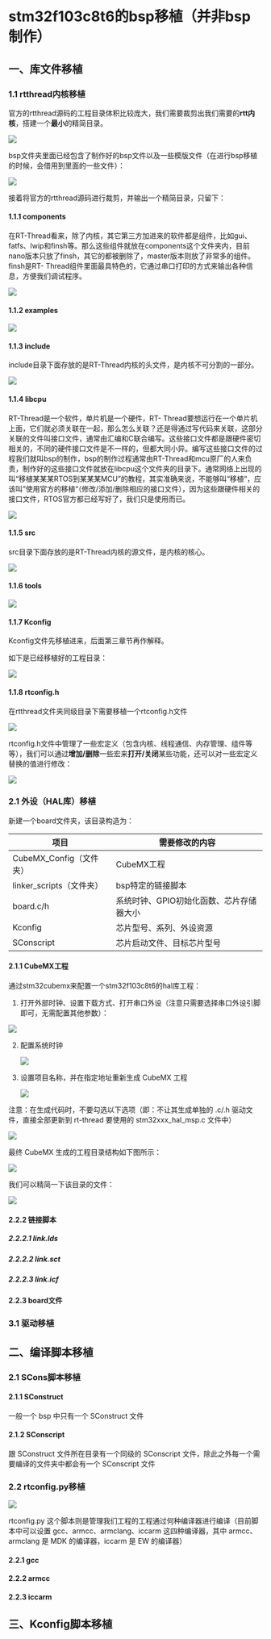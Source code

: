 # stm32f103c8t6的bsp移植（并非bsp制作）

## 一、库文件移植

### 1.1 rtthread内核移植

官方的rtthread源码的工程目录体积比较庞大，我们需要裁剪出我们需要的**rtt内核**，搭建一个**最小**的精简目录。

![](F:\sdk-bsp-stm32f103c8t6-blue_pill\.pic\QQ20250122-151041.png)

bsp文件夹里面已经包含了制作好的bsp文件以及一些模版文件（在进行bsp移植的时候，会借用到里面的一些文件）：

![](F:\sdk-bsp-stm32f103c8t6-blue_pill\.pic\QQ20250122-145927.png)

接着将官方的rtthread源码进行裁剪，并输出一个精简目录，只留下：

#### 1.1.1 components

在RT-Thread看来，除了内核，其它第三方加进来的软件都是组件，比如gui、fatfs、lwip和finsh等。那么这些组件就放在components这个文件夹内，目前nano版本只放了finsh，其它的都被删除了，master版本则放了非常多的组件。finsh是RT- Thread组件里面最具特色的，它通过串口打印的方式来输出各种信息，方便我们调试程序。

![](F:\sdk-bsp-stm32f103c8t6-blue_pill\.pic\QQ20250122-193556.png)

#### 1.1.2 examples

![](F:\sdk-bsp-stm32f103c8t6-blue_pill\.pic\QQ20250122-200537.png)

#### 1.1.3 include

include目录下面存放的是RT-Thread内核的头文件，是内核不可分割的一部分。

![](F:\sdk-bsp-stm32f103c8t6-blue_pill\.pic\QQ20250122-193951.png)

#### 1.1.4 libcpu

RT-Thread是一个软件，单片机是一个硬件，RT- Thread要想运行在一个单片机上面，它们就必须关联在一起，那么怎么关联？还是得通过写代码来关联，这部分 关联的文件叫接口文件，通常由汇编和C联合编写。这些接口文件都是跟硬件密切相关的，不同的硬件接口文件是不一样的，但都大同小异。编写这些接口文件的过程我们就叫bsp的制作，bsp的制作过程通常由RT-Thread和mcu原厂的人来负责，制作好的这些接口文件就放在libcpu这个文件夹的目录下。通常网络上出现的叫“移植某某某RTOS到某某某MCU”的教程，其实准确来说，不能够叫“移植“，应该叫”使用官方的移植“（修改/添加/删除相应的接口文件），因为这些跟硬件相关的接口文件，RTOS官方都已经写好了，我们只是使用而已。

![](F:\sdk-bsp-stm32f103c8t6-blue_pill\.pic\QQ20250122-194658.png)

#### 1.1.5 src

src目录下面存放的是RT-Thread内核的源文件，是内核的核心。

![](F:\sdk-bsp-stm32f103c8t6-blue_pill\.pic\QQ20250122-194716.png)

#### 1.1.6 tools

![](F:\sdk-bsp-stm32f103c8t6-blue_pill\.pic\QQ20250122-200550.png)

#### 1.1.7 Kconfig

Kconfig文件先移植进来，后面第三章节再作解释。

如下是已经移植好的工程目录：

![](F:\sdk-bsp-stm32f103c8t6-blue_pill\.pic\QQ20250122-153210.png)

#### 1.1.8 rtconfig.h

在rtthread文件夹同级目录下需要移植一个rtconfig.h文件

![](F:\sdk-bsp-stm32f103c8t6-blue_pill\.pic\QQ20250121-225301.png)

rtconfig.h文件中管理了一些宏定义（包含内核、线程通信、内存管理、组件等等），我们可以通过**增加/删除**一些宏来**打开/关闭**某些功能，还可以对一些宏定义替换的值进行修改：

![](F:\sdk-bsp-stm32f103c8t6-blue_pill\.pic\QQ20250121-231139.png)



### 2.1 外设（HAL库）移植

新建一个board文件夹，该目录构造为：

| 项目                     | 需要修改的内容                           |
| ------------------------ | ---------------------------------------- |
| CubeMX_Config（文件夹）  | CubeMX工程                               |
| linker_scripts（文件夹） | bsp特定的链接脚本                        |
| board.c/h                | 系统时钟、GPIO初始化函数、芯片存储器大小 |
| Kconfig                  | 芯片型号、系列、外设资源                 |
| SConscript               | 芯片启动文件、目标芯片型号               |

#### 2.1.1 CubeMX工程

通过stm32cubemx来配置一个stm32f103c8t6的hal库工程：

1. 打开外部时钟、设置下载方式、打开串口外设（注意只需要选择串口外设引脚即可，无需配置其他参数）：

![](F:\sdk-bsp-stm32f103c8t6-blue_pill\.pic\QQ20250122-215054.png)

2. 配置系统时钟

   ![](F:\sdk-bsp-stm32f103c8t6-blue_pill\.pic\QQ20250122-232352.png)

3. 设置项目名称，并在指定地址重新生成 CubeMX 工程

   ![](F:\sdk-bsp-stm32f103c8t6-blue_pill\.pic\QQ20250122-233110.png)

注意：在生成代码时，不要勾选以下选项（即：不让其生成单独的 .c/.h 驱动文件，直接全部更新到 rt-thread 要使用的 stm32xxx_hal_msp.c 文件中）

![](F:\sdk-bsp-stm32f103c8t6-blue_pill\.pic\QQ20250122-233519.png)

最终 CubeMX 生成的工程目录结构如下图所示：

![](F:\sdk-bsp-stm32f103c8t6-blue_pill\.pic\QQ20250122-235555.png)

我们可以精简一下该目录的文件：

![](F:\sdk-bsp-stm32f103c8t6-blue_pill\.pic\QQ20250122-235638.png)

#### 2.2.2 链接脚本

##### 2.2.2.1 link.lds

##### 2.2.2.2 link.sct

##### 2.2.2.3 link.icf

#### 2.2.3 board文件



### 3.1 驱动移植





## 二、编译脚本移植

### 2.1 SCons脚本移植

#### 2.1.1 SConstruct

一般一个 bsp 中只有一个 SConstruct 文件

#### 2.1.2 SConscript

跟 SConstruct 文件所在目录有一个同级的 SConscript 文件，除此之外每一个需要编译的文件夹中都会有一个 SConscript 文件

### 2.2 rtconfig.py移植

![](F:\sdk-bsp-stm32f103c8t6-blue_pill\.pic\QQ20250121-225311.png)

rtconfig.py 这个脚本则是管理我们工程的工程通过何种编译器进行编译（目前脚本中可以设置 gcc、armcc、armclang、iccarm 这四种编译器，其中 armcc、armclang 是 MDK 的编译器，iccarm 是 EW 的编译器）

#### 2.2.1 gcc

#### 2.2.2 armcc

#### 2.2.3 iccarm



## 三、Kconfig脚本移植

